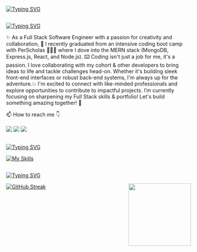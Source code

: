 [![Typing SVG](https://readme-typing-svg.demolab.com?font=Baskervville+SC&size=34&letterSpacing=3px&duration=2500&pause=1000&color=FF7EE2&random=false&height=60&lines=Hi+%F0%9F%91%8B%2C+I'm+Krystle;Software+Engineer+%F0%9F%A4%8D)](https://git.io/typing-svg)

##
[![Typing SVG](https://readme-typing-svg.demolab.com?font=Baskervville+SC&size=34&letterSpacing=3px&duration=2500&pause=1000&color=FFA38F&repeat=false&random=false&height=60&lines=About+Me+%F0%9F%8C%B8)](https://git.io/typing-svg)
<p align="left"> ✨️ As a Full Stack Software Engineer with a passion for creativity and collaboration, 🧠 I recently graduated from an intensive coding boot camp with PerScholas 👩🏽‍🏫 where I dove into the MERN stack (MongoDB, Express.js, React, and Node.js). ⌨️ Coding isn't just a job for me, it's a passion. I love collaborating with my cohort & other developers to bring ideas to life and tackle challenges head-on. Whether it's building sleek front-end interfaces or robust back-end systems, I'm always up for the adventure.💥 I'm excited to connect with like-minded professionals and explore opportunities to contribute to impactful projects. I’m currently focusing on sharpening my Full Stack skills & portfolio! Let's build something amazing together! 👥️ 
</p>
<p align="left">
📫 How to reach me 👇
<br>
<br>
<a href= "https://www.linkedin.com/in/krystlecapuano/" target="blank"> <img src="https://img.shields.io/badge/LinkedIn-0077B5?style=for-the-badge&logo=linkedin&logoColor=white"/></a>
<a href= "mailto:krystlecapuano@gmail.com" > <img src="https://img.shields.io/badge/Gmail-D14836?style=for-the-badge&logo=gmail&logoColor=white"/></a>
<a href= "" > <img src="https://img.shields.io/badge/Portfolio-255E63?style=for-the-badge&logo=About.me&logoColor=white"/></a>
</p>


 ##
 [![Typing SVG](https://readme-typing-svg.demolab.com?font=Baskervville+SC&size=34&letterSpacing=3px&duration=2500&pause=1000&color=FFD18E&repeat=false&random=false&height=60&lines=Languages+%26+Tools+%F0%9F%8C%B8)](https://git.io/typing-svg)

 [![My Skills](https://skillicons.dev/icons?i=html,css,js,vscode,bash,bootstrap,mongodb,express,react,nodejs,netlify,nextjs,postman,ts,vite,&perline=7)](https://skillicons.dev)


##
[![Typing SVG](https://readme-typing-svg.demolab.com?font=Baskervville+SC&size=32&pause=1000&color=E9FF97&repeat&random=false&width=435&lines=Stats+%F0%9F%8C%B8)](https://git.io/typing-svg)

 
<a href="https://github.com/anuraghazra/convoychat">
  <img height=170 align="right" src="https://github-readme-stats.vercel.app/api/top-langs/?username=kcap923&layout=compact&theme=ambient_gradient" />
</a>
<p height=150 align="left">
 
[![GitHub Streak](https://streak-stats.demolab.com?user=KCap923&theme=cobalt&border_radius=5.5&ring=FF7EE2&fire=FFD18E&stroke=E9FF97&currStreakNum=FFA38F&sideLabels=E9FF97&sideNums=FFA38F&dates=FF7EE2&excludeDaysLabel=EB5454&currStreakLabel=FFD18E)](https://git.io/streak-stats)
<p/>







